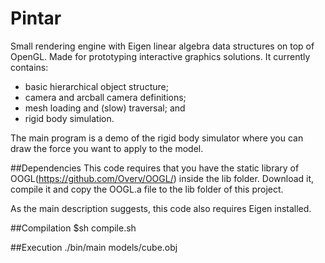 # Pintar
Small rendering engine with Eigen linear algebra data structures on top of OpenGL. Made for prototyping interactive graphics solutions. It currently contains:
* basic hierarchical object structure;
* camera and arcball camera definitions;
* mesh loading and (slow) traversal; and 
* rigid body simulation. 

The main program is a demo of the rigid body simulator where you can draw the force you want to apply to the model.

##Dependencies
This code requires that you have the static library of OOGL(https://github.com/Overv/OOGL/) inside the lib folder. Download it, compile it and copy the OOGL.a file to the lib folder of this project.

As the main description suggests, this code also requires Eigen installed.

##Compilation
$sh compile.sh

##Execution
./bin/main models/cube.obj
